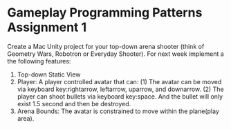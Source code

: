 # Gameplay Programming Patterns Assignment 1
Create a Mac Unity project for your top-down arena shooter (think of Geometry Wars, Robotron or Everyday Shooter). For next week implement a the following features:

1. Top-down Static View
2. Player: A player controlled avatar that can:
    (1) The avatar can be moved via keyboard key:rightarrow, leftarrow, uparrow, and downarrow.
    (2) The player can shoot bullets via keyboard key:space. And the bullet will only exist 1.5 second and then be destroyed.
3. Arena Bounds: The avatar is constrained to move within the plane(play area).